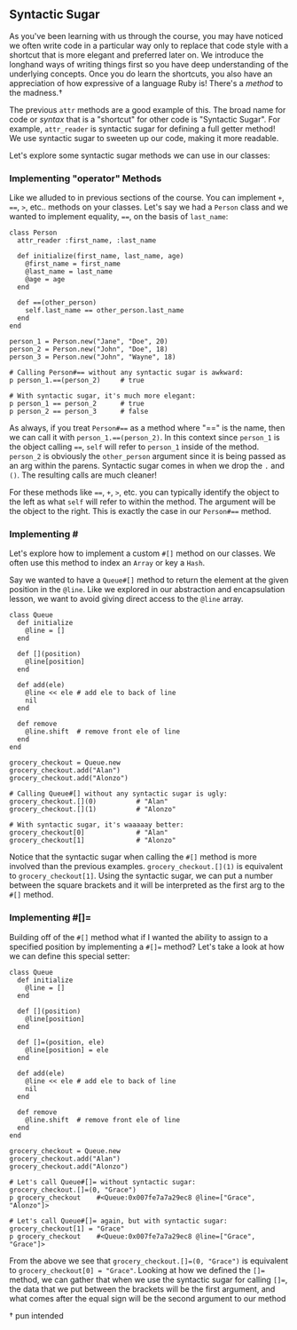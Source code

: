 ## Syntactic Sugar

As you've been learning with us through the course, you may have noticed we often write code in a particular way only to replace that code style with a shortcut that is more elegant and preferred later on. We introduce the longhand ways of writing things first so you have deep understanding of the underlying concepts. Once you do learn the shortcuts, you also have an appreciation of how expressive of a language Ruby is! There's a _method_ to the madness.†

The previous `attr` methods are a good example of this. The broad name for code or _syntax_ that is a "shortcut" for other code is "Syntactic Sugar". For example, `attr_reader` is syntactic sugar for defining a full getter method! We use syntactic sugar to sweeten up our code, making it more readable.

Let's explore some syntactic sugar methods we can use in our classes:

### Implementing "operator" Methods

Like we alluded to in previous sections of the course. You can implement `+`, `==`, `>`, etc.. methods on your classes. Let's say we had a `Person` class and we wanted to implement equality, `==`, on the basis of `last_name`:

    class Person
      attr_reader :first_name, :last_name

      def initialize(first_name, last_name, age)
        @first_name = first_name
        @last_name = last_name
        @age = age
      end

      def ==(other_person)
        self.last_name == other_person.last_name
      end
    end

    person_1 = Person.new("Jane", "Doe", 20)
    person_2 = Person.new("John", "Doe", 18)
    person_3 = Person.new("John", "Wayne", 18)

    # Calling Person#== without any syntactic sugar is awkward:
    p person_1.==(person_2)     # true

    # With syntactic sugar, it's much more elegant:
    p person_1 == person_2      # true
    p person_2 == person_3      # false

As always, if you treat `Person#==` as a method where "==" is the name, then we can call it with `person_1.==(person_2)`. In this context since `person_1` is the object calling `==`, `self` will refer to `person_1` inside of the method. `person_2` is obviously the `other_person` argument since it is being passed as an arg within the parens. Syntactic sugar comes in when we drop the `.` and `()`. The resulting calls are much cleaner!

For these methods like `==`, `+`, `>`, etc. you can typically identify the object to the left as what `self` will refer to within the method. The argument will be the object to the right. This is exactly the case in our `Person#==` method.

### Implementing #<a href="" target="_blank"></a>

Let's explore how to implement a custom `#[]` method on our classes. We often use this method to index an `Array` or key a `Hash`.

Say we wanted to have a `Queue#[]` method to return the element at the given position in the `@line`. Like we explored in our abstraction and encapsulation lesson, we want to avoid giving direct access to the `@line` array.

    class Queue
      def initialize
        @line = []
      end

      def [](position)
        @line[position]
      end

      def add(ele)
        @line << ele # add ele to back of line
        nil
      end

      def remove
        @line.shift  # remove front ele of line
      end
    end

    grocery_checkout = Queue.new
    grocery_checkout.add("Alan")
    grocery_checkout.add("Alonzo")

    # Calling Queue#[] without any syntactic sugar is ugly:
    grocery_checkout.[](0)          # "Alan"
    grocery_checkout.[](1)          # "Alonzo"

    # With syntactic sugar, it's waaaaay better:
    grocery_checkout[0]             # "Alan"
    grocery_checkout[1]             # "Alonzo"

Notice that the syntactic sugar when calling the `#[]` method is more involved than the previous examples. `grocery_checkout.[](1)` is equivalent to `grocery_checkout[1]`. Using the syntactic sugar, we can put a number between the square brackets and it will be interpreted as the first arg to the `#[]` method.

### Implementing #[]=

Building off of the `#[]` method what if I wanted the ability to assign to a specified position by implementing a `#[]=` method? Let's take a look at how we can define this special setter:

    class Queue
      def initialize
        @line = []
      end

      def [](position)
        @line[position]
      end

      def []=(position, ele)
        @line[position] = ele
      end

      def add(ele)
        @line << ele # add ele to back of line
        nil
      end

      def remove
        @line.shift  # remove front ele of line
      end
    end

    grocery_checkout = Queue.new
    grocery_checkout.add("Alan")
    grocery_checkout.add("Alonzo")

    # Let's call Queue#[]= without syntactic sugar:
    grocery_checkout.[]=(0, "Grace")
    p grocery_checkout    #<Queue:0x007fe7a7a29ec8 @line=["Grace", "Alonzo"]>

    # Let's call Queue#[]= again, but with syntactic sugar:
    grocery_checkout[1] = "Grace"
    p grocery_checkout    #<Queue:0x007fe7a7a29ec8 @line=["Grace", "Grace"]>

From the above we see that `grocery_checkout.[]=(0, "Grace")` is equivalent to `grocery_checkout[0] = "Grace"`. Looking at how we defined the `[]=` method, we can gather that when we use the syntactic sugar for calling `[]=`, the data that we put between the brackets will be the first argument, and what comes after the equal sign will be the second argument to our method

† pun intended